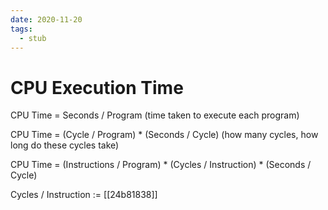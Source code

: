 ```yaml
---
date: 2020-11-20
tags: 
  - stub
---
```


# CPU Execution Time

CPU Time = Seconds / Program (time taken to execute each program)

CPU Time = (Cycle / Program) * (Seconds / Cycle) (how many cycles, how long do these cycles take)

CPU Time = (Instructions / Program) * (Cycles / Instruction) * (Seconds / Cycle)

Cycles / Instruction := [[24b81838]] 
